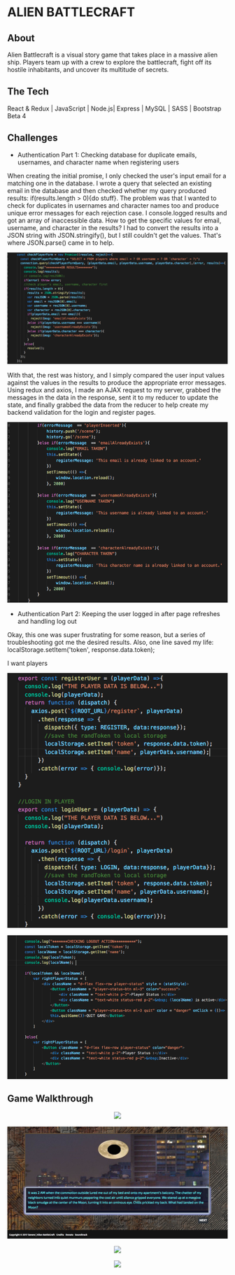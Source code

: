 # ALIEN BATTLECRAFT

## About
Alien Battlecraft is a visual story game that takes place in a massive alien ship. Players team up with a crew to explore the battlecraft, fight off its hostile inhabitants, and uncover its multitude of secrets.

## The Tech 

React & Redux | JavaScript | Node.js| Express | MySQL | SASS | Bootstrap Beta 4  


## Challenges

- Authentication Part 1: Checking database for duplicate emails, usernames, and character name when registering users

When creating the initial promise, I only checked the user's input email for a matching one in the database. I wrote a query that selected an existing email in the database and then checked whether my query produced results: if(results.length > 0){do stuff}. The problem was that I wanted to check for duplicates in usernames and character names too and produce unique error messages for each rejection case. I console.logged results and got an array of inaccessible data. How to get the specific values for email, username, and character in the results? I had to convert the results into a JSON string with JSON.stringify(), but I still couldn't get the values. That's where JSON.parse() came in to help. 

<p align='center'>
  <img src="client/public/ReadMe/checkingForm.png">
</p>

With that, the rest was history, and I simply compared the user input values against the values in the results to produce the appropriate error messages. Using redux and axios, I made an AJAX request to my server, grabbed the messages in the data in the response, sent it to my reducer to update the state,   and finally grabbed the data from the reducer to help create my backend validation for the login and register pages.


<p align='center'>
  <img src="client/public/ReadMe/checkingForm2.png">
</p>

- Authentication Part 2: Keeping the user logged in after page refreshes and handling log out

Okay, this one was super frustrating for some reason, but a series of troubleshooting got me the desired results. Also, one line saved my life: localStorage.setItem('token', response.data.token);

I want players 


<p align='center'>
  <img src="client/public/ReadMe/userloggedin2.png">
</p>

<p align='center'>
  <img src="client/public/ReadMe/userloggedin1.png">
</p>



## Game Walkthrough

<p align='center'>
  <img src="client/public/ReadMe/homescreen.png">
</p>

<p align='center'>
  <img src="client/public/Images/scene1.png">
</p>


<p align='center'>
  <img src="client/public/Images/convo-screen.png">
</p>


<p align='center'>
  <img src="client/public/Images/gamescreen.png">
</p>




